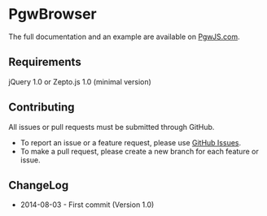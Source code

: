 PgwBrowser
=========

The full documentation and an example are available on [PgwJS.com](http://pgwjs.com/pgwbrowser/).


Requirements
---------

jQuery 1.0 or Zepto.js 1.0 (minimal version)


Contributing
---------

All issues or pull requests must be submitted through GitHub.

* To report an issue or a feature request, please use [GitHub Issues](https://github.com/Pagawa/PgwBrowser/issues).
* To make a pull request, please create a new branch for each feature or issue.


ChangeLog
---------

* 2014-08-03 - First commit (Version 1.0)

